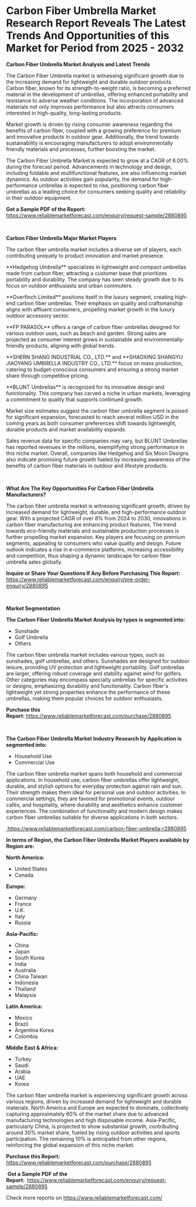 <p><h1>Carbon Fiber Umbrella Market Research Report Reveals The Latest Trends And Opportunities of this Market for Period from 2025 - 2032</h1></p><p><strong>Carbon Fiber Umbrella Market Analysis and Latest Trends</strong></p>
<p><p>The Carbon Fiber Umbrella market is witnessing significant growth due to the increasing demand for lightweight and durable outdoor products. Carbon fiber, known for its strength-to-weight ratio, is becoming a preferred material in the development of umbrellas, offering enhanced portability and resistance to adverse weather conditions. The incorporation of advanced materials not only improves performance but also attracts consumers interested in high-quality, long-lasting products.</p><p>Market growth is driven by rising consumer awareness regarding the benefits of carbon fiber, coupled with a growing preference for premium and innovative products in outdoor gear. Additionally, the trend towards sustainability is encouraging manufacturers to adopt environmentally friendly materials and processes, further boosting the market. </p><p>The Carbon Fiber Umbrella Market is expected to grow at a CAGR of 6.00% during the forecast period. Advancements in technology and design, including foldable and multifunctional features, are also influencing market dynamics. As outdoor activities gain popularity, the demand for high-performance umbrellas is expected to rise, positioning carbon fiber umbrellas as a leading choice for consumers seeking quality and reliability in their outdoor equipment.</p></p>
<p><strong>Get a Sample PDF of the Report:&nbsp;</strong> <a href="https://www.reliablemarketforecast.com/enquiry/request-sample/2880895?utm_campaign=3123&utm_medium=2&utm_source=Github&utm_content=ia&utm_term=12032025&utm_id=carbon-fiber-umbrella">https://www.reliablemarketforecast.com/enquiry/request-sample/2880895</a></p>
<p>&nbsp;</p>
<p><strong>Carbon Fiber Umbrella Major Market Players</strong></p>
<p><p>The carbon fiber umbrella market includes a diverse set of players, each contributing uniquely to product innovation and market presence. </p><p>**Hedgehog Umbrella** specializes in lightweight and compact umbrellas made from carbon fiber, attracting a customer base that prioritizes portability and durability. The company has seen steady growth due to its focus on outdoor enthusiasts and urban commuters.</p><p>**Overfinch Limited** positions itself in the luxury segment, creating high-end carbon fiber umbrellas. Their emphasis on quality and craftsmanship aligns with affluent consumers, propelling market growth in the luxury outdoor accessory sector.</p><p>**FP PARASOL** offers a range of carbon fiber umbrellas designed for various outdoor uses, such as beach and garden. Strong sales are projected as consumer interest grows in sustainable and environmentally-friendly products, aligning with global trends.</p><p>**SHERN SHANG INDUSTRIAL CO., LTD.** and **SHAOXING SHANGYU JIAOYANG UMBRELLA INDUSTRY CO., LTD.** focus on mass production, catering to budget-conscious consumers and ensuring a strong market share through competitive pricing. </p><p>**BLUNT Umbrellas** is recognized for its innovative design and functionality. This company has carved a niche in urban markets, leveraging a commitment to quality that supports continued growth.</p><p>Market size estimates suggest the carbon fiber umbrella segment is poised for significant expansion, forecasted to reach several million USD in the coming years as both consumer preferences shift towards lightweight, durable products and market availability expands.</p><p>Sales revenue data for specific companies may vary, but BLUNT Umbrellas has reported revenues in the millions, exemplifying strong performance in this niche market. Overall, companies like Hedgehog and Six Moon Designs also indicate promising future growth fueled by increasing awareness of the benefits of carbon fiber materials in outdoor and lifestyle products.</p></p>
<p>&nbsp;</p>
<p><strong>What Are The Key Opportunities For Carbon Fiber Umbrella Manufacturers?</strong></p>
<p><p>The carbon fiber umbrella market is witnessing significant growth, driven by increased demand for lightweight, durable, and high-performance outdoor gear. With a projected CAGR of over 8% from 2024 to 2030, innovations in carbon fiber manufacturing are enhancing product features. The trend towards eco-friendly materials and sustainable production processes is further propelling market expansion. Key players are focusing on premium segments, appealing to consumers who value quality and design. Future outlook indicates a rise in e-commerce platforms, increasing accessibility and competition, thus shaping a dynamic landscape for carbon fiber umbrella sales globally.</p></p>
<p><strong>Inquire or Share Your Questions If Any Before Purchasing This Report:</strong> <a href="https://www.reliablemarketforecast.com/enquiry/pre-order-enquiry/2880895?utm_campaign=3123&utm_medium=2&utm_source=Github&utm_content=ia&utm_term=12032025&utm_id=carbon-fiber-umbrella">https://www.reliablemarketforecast.com/enquiry/pre-order-enquiry/2880895</a></p>
<p>&nbsp;</p>
<p><strong>Market Segmentation</strong></p>
<p><strong>The Carbon Fiber Umbrella Market Analysis by types is segmented into:</strong></p>
<p><ul><li>Sunshade</li><li>Golf Umbrella</li><li>Others</li></ul></p>
<p><p>The carbon fiber umbrella market includes various types, such as sunshades, golf umbrellas, and others. Sunshades are designed for outdoor leisure, providing UV protection and lightweight portability. Golf umbrellas are larger, offering robust coverage and stability against wind for golfers. Other categories may encompass specialty umbrellas for specific activities or designs, emphasizing durability and functionality. Carbon fiber's lightweight yet strong properties enhance the performance of these umbrellas, making them popular choices for outdoor enthusiasts.</p></p>
<p><strong>Purchase this Report:&nbsp;</strong><a href="https://www.reliablemarketforecast.com/purchase/2880895?utm_campaign=3123&utm_medium=2&utm_source=Github&utm_content=ia&utm_term=12032025&utm_id=carbon-fiber-umbrella">https://www.reliablemarketforecast.com/purchase/2880895</a></p>
<p>&nbsp;</p>
<p><strong>The Carbon Fiber Umbrella Market Industry Research by Application is segmented into:</strong></p>
<p><ul><li>Household Use</li><li>Commercial Use</li></ul></p>
<p><p>The carbon fiber umbrella market spans both household and commercial applications. In household use, carbon fiber umbrellas offer lightweight, durable, and stylish options for everyday protection against rain and sun. Their strength makes them ideal for personal use and outdoor activities. In commercial settings, they are favored for promotional events, outdoor cafés, and hospitality, where durability and aesthetics enhance customer experiences. The combination of functionality and modern design makes carbon fiber umbrellas suitable for diverse applications in both sectors.</p></p>
<p><a href="https://www.reliablemarketforecast.com/carbon-fiber-umbrella-r2880895?utm_campaign=3123&utm_medium=2&utm_source=Github&utm_content=ia&utm_term=12032025&utm_id=carbon-fiber-umbrella">&nbsp;https://www.reliablemarketforecast.com/carbon-fiber-umbrella-r2880895</a></p>
<p><strong>In terms of Region, the Carbon Fiber Umbrella Market Players available by Region are:</strong></p>
<p>
    <p> <strong> North America: </strong>
        <ul>
            <li>United States</li>
            <li>Canada</li>
        </ul>
        </p> 
    <p> <strong> Europe: </strong>
        <ul>
            <li>Germany</li>
            <li>France</li>
            <li>U.K.</li>
            <li>Italy</li>
            <li>Russia</li>
        </ul>
        </p> 
    <p> <strong> Asia-Pacific: </strong>
        <ul>
            <li>China</li>
            <li>Japan</li>
            <li>South Korea</li>
            <li>India</li>
            <li>Australia</li>
            <li>China Taiwan</li>
            <li>Indonesia</li>
            <li>Thailand</li>
            <li>Malaysia</li>
        </ul>
        </p> 
    <p> <strong> Latin America: </strong>
        <ul>
            <li>Mexico</li>
            <li>Brazil</li>
            <li>Argentina Korea</li>
            <li>Colombia</li>
        </ul>
        </p> 
    <p> <strong> Middle East & Africa: </strong>
        <ul>
            <li>Turkey</li>
            <li>Saudi</li>
            <li>Arabia</li>
            <li>UAE</li>
            <li>Korea</li>
        </ul>
    </p>
    </p>
<p><p>The carbon fiber umbrella market is experiencing significant growth across various regions, driven by increased demand for lightweight and durable materials. North America and Europe are expected to dominate, collectively capturing approximately 60% of the market share due to advanced manufacturing technologies and high disposable income. Asia-Pacific, particularly China, is projected to show substantial growth, contributing around 30% market share, fueled by rising outdoor activities and sports participation. The remaining 10% is anticipated from other regions, reinforcing the global expansion of this niche market.</p></p>
<p><strong>Purchase this Report: </strong><a href="https://www.reliablemarketforecast.com/purchase/2880895?utm_campaign=3123&utm_medium=2&utm_source=Github&utm_content=ia&utm_term=12032025&utm_id=carbon-fiber-umbrella">https://www.reliablemarketforecast.com/purchase/2880895</a></p>
<p>&nbsp;<strong>Get a Sample PDF of the Report:&nbsp;&nbsp;</strong><a href="https://www.reliablemarketforecast.com/enquiry/request-sample/2880895?utm_campaign=3123&utm_medium=2&utm_source=Github&utm_content=ia&utm_term=12032025&utm_id=carbon-fiber-umbrella">https://www.reliablemarketforecast.com/enquiry/request-sample/2880895</a></p>
<p><strong></strong></p>
<p>Check more reports on <a href="https://www.reliablemarketforecast.com/?utm_campaign=3123&utm_medium=2&utm_source=Github&utm_content=ia&utm_term=12032025&utm_id=carbon-fiber-umbrella">https://www.reliablemarketforecast.com/</a></p>